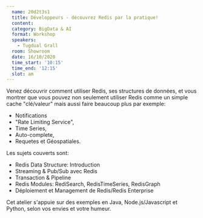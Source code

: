 ```yaml
---
  name: 20d2t3s1
  title: Développeurs - découvrez Redis par la pratique!
  content:
  category: BigData & AI
  format: Workshop
  speakers: 
    - Tugdual Grall
  room: Showroom
  date: 16/10/2020
  time_start: '10:15'
  time_end: '12:15'
  slot: am
---
```

Venez découvrir comment utiliser Redis, ses structures de données, et vous montrer que vous pouvez non seulement utiliser Redis comme un simple cache "clé/valeur" mais aussi faire beaucoup plus par exemple:
- Notifications
- "Rate Limiting Service",
- Time Series,
- Auto-complete,
- Requetes et Géospatiales.

Les sujets couverts sont:
- Redis Data Structure: Introduction
- Streaming & Pub/Sub avec Redis
- Transaction & Pipeline
- Redis Modules: RediSearch, RedisTimeSeries, RedisGraph
- Déploiement et Management de Redis/Redis Enterprise

Cet atelier s'appuie sur des exemples en Java, Node.js/Javascript et Python, selon vos envies et votre humeur.